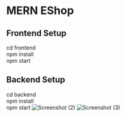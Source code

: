 # MERN EShop

## Frontend Setup

cd frontend\
npm install\
npm start

## Backend Setup

cd backend\
npm install\
npm start
![Screenshot (2)](https://github.com/srisaigembali/mern-eshop/assets/70004293/40a0fb5c-bb2f-4184-adc3-af03a22af8d8)
![Screenshot (3)](https://github.com/srisaigembali/mern-eshop/assets/70004293/d708ae1f-7b03-4a81-b466-22b3418e6a6b)
